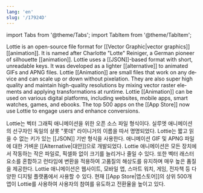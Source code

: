 ```yaml
---
lang: 'en'
slug: '/17924D'
---
```


import Tabs from '@theme/Tabs';
import TabItem from '@theme/TabItem';

<Tabs groupId='lang' queryString>
<TabItem value='en' label='English 🇺🇸' lang='en-US' default>
<div lang='en-US'>

Lottie is an open-source file format for [[Vector Graphic|vector graphics]] [[animation]]. It is named after Charlotte "Lotte" Reiniger, a German pioneer of silhouette [[animation]]. Lottie uses a [[JSON]]-based format with short, unreadable keys. It was developed as a lighter [[alternative]] to animated GIFs and APNG files. Lottie [[Animation]] are small files that work on any device and can scale up or down without pixelation. They are also super high quality and maintain high-quality resolutions by mixing vector raster elements and applying transformations at runtime. Lottie [[Animation]] can be used on various digital platforms, including websites, mobile apps, smart watches, games, and ebooks. The top 500 apps on the [[App Store]] now use Lottie to engage users and enhance conversions.

</div>
</TabItem>
<TabItem value='ko' label='한국어 🇰🇷' lang='ko-KR'>
<div lang='ko-KR'>

Lottie는 벡터 그래픽 애니메이션을 위한 오픈 소스 파일 형식이다. 실루엣 애니메이션의 선구자인 독일의 샬롯 "롯데" 라이니거의 이름을 따서 명명되었다. Lottie는 짧고 읽을 수 없는 키가 있는 [[JSON]] 기반 형식을 사용한다. 애니메이션 GIF 및 APNG 파일에 대한 가벼운 [[Alternative|대안]]으로 개발되었다. Lottie 애니메이션은 모든 장치에서 작동하는 작은 파일로, 픽셀화 없이 크기를 늘리거나 줄일 수 있다. 또한 벡터 래스터 요소를 혼합하고 런타임에 변환을 적용하여 고품질의 해상도를 유지하며 매우 높은 품질을 제공한다. Lottie 애니메이션은 웹사이트, 모바일 앱, 스마트 워치, 게임, 전자책 등 다양한 디지털 플랫폼에서 사용할 수 있다. 현재 [[App Store|앱스토어]]의 상위 500개 앱이 Lottie를 사용하여 사용자의 참여를 유도하고 전환율을 높이고 있다.

</div>
</TabItem>
</Tabs>
